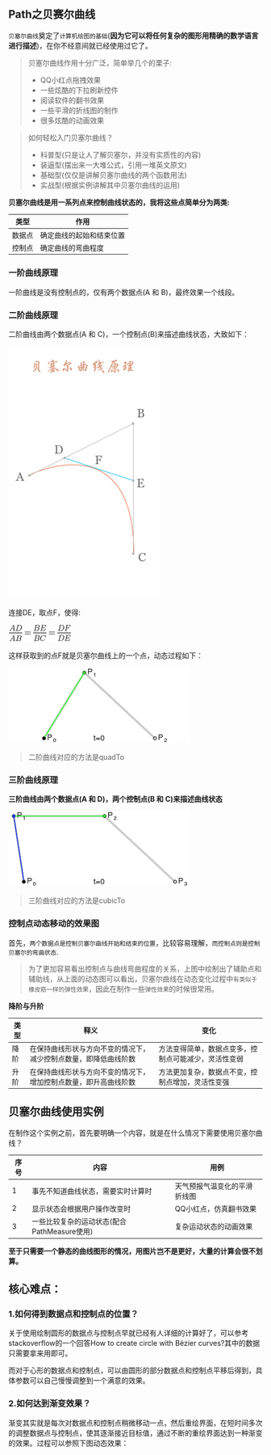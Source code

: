 


## Path之贝赛尔曲线

`贝塞尔曲线`奠定了`计算机绘图的基础`(**因为它可以将任何复杂的图形用精确的数学语言进行描述**)，在你不经意间就已经使用过它了。


>贝塞尔曲线作用十分广泛，简单举几个的栗子:
>+ QQ小红点拖拽效果
>+ 一些炫酷的下拉刷新控件
>+ 阅读软件的翻书效果
>+ 一些平滑的折线图的制作
>+ 很多炫酷的动画效果


>如何轻松入门贝塞尔曲线？
>+ 科普型(只是让人了解贝塞尔，并没有实质性的内容)
>+ 装逼型(摆出来一大堆公式，引用一堆英文原文)
>+ 基础型(仅仅是讲解贝塞尔曲线的两个函数用法)
>+ 实战型(根据实例讲解其中贝塞尔曲线的运用)

**贝塞尔曲线是用一系列点来控制曲线状态的，我将这些点简单分为两类:**

|类型	|作用|
|----|----|
数据点	|确定曲线的起始和结束位置
控制点	|确定曲线的弯曲程度


### 一阶曲线原理

一阶曲线是没有控制点的，仅有两个数据点(A 和 B)，最终效果一个线段。

### 二阶曲线原理

二阶曲线由两个数据点(A 和 C)，一个控制点(B)来描述曲线状态，大致如下：

![贝赛尔曲线原理](images/bsr.jpg)

连接DE，取点F，使得:

![贝赛尔曲线方程](images/bsrchart.png)

这样获取到的点F就是贝塞尔曲线上的一个点，动态过程如下：

![贝赛尔曲线方程](images/bsrdt.gif)

>二阶曲线对应的方法是quadTo

### 三阶曲线原理

**三阶曲线由两个数据点(A 和 D)，两个控制点(B 和 C)来描述曲线状态**

![贝赛尔曲线方程](images/bsr3dt.gif)

>三阶曲线对应的方法是cubicTo


### 控制点动态移动的效果图

首先，`两个数据点是控制贝塞尔曲线开始和结束的位置`，比较容易理解，`而控制点则是控制贝塞尔的弯曲状态`.

>为了更加容易看出控制点与曲线弯曲程度的关系，上图中绘制出了辅助点和辅助线，从上面的动态图可以看出，贝塞尔曲线在动态变化过程中`有类似于橡皮筋一样的弹性效果`，因此在制作一些`弹性效果`的时候很常用。




**降阶与升阶**

类型	|释义	|变化
|---|---|---|
降阶	|在保持曲线形状与方向不变的情况下，减少控制点数量，即降低曲线阶数	|方法变得简单，数据点变多，控制点可能减少，灵活性变弱
升阶	|在保持曲线形状与方向不变的情况下，增加控制点数量，即升高曲线阶数	|方法更加复杂，数据点不变，控制点增加，灵活性变强




## 贝塞尔曲线使用实例

在制作这个实例之前，首先要明确一个内容，就是在什么情况下需要使用贝塞尔曲线？

序号	|内容	|用例
|---|---|--- |
1	|事先不知道曲线状态，需要实时计算时	|天气预报气温变化的平滑折线图
2	|显示状态会根据用户操作改变时	|QQ小红点，仿真翻书效果
3	|一些比较复杂的运动状态(配合PathMeasure使用)	|复杂运动状态的动画效果

**至于只需要一个静态的曲线图形的情况，用图片岂不是更好，大量的计算会很不划算。**


## 核心难点：

### 1.如何得到数据点和控制点的位置？

关于使用绘制圆形的数据点与控制点早就已经有人详细的计算好了，可以参考stackoverflow的一个回答How to create circle with Bézier curves?其中的数据只需要拿来用即可。

而对于心形的数据点和控制点，可以由圆形的部分数据点和控制点平移后得到，具体参数可以自己慢慢调整到一个满意的效果。

### 2.如何达到渐变效果？

渐变其实就是每次对数据点和控制点稍微移动一点，然后重绘界面，在短时间多次的调整数据点与控制点，使其逐渐接近目标值，通过不断的重绘界面达到一种渐变的效果。过程可以参照下图动态效果：






































































































































#
